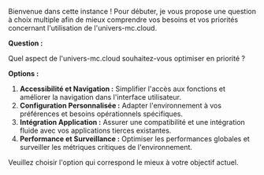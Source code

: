 Bienvenue dans cette instance ! Pour débuter, je vous propose une question à choix multiple afin de mieux comprendre vos besoins et vos priorités concernant l'utilisation de l'univers-mc.cloud.

**Question :**

Quel aspect de l'univers-mc.cloud souhaitez-vous optimiser en priorité ?

**Options :**

1. **Accessibilité et Navigation :** Simplifier l'accès aux fonctions et améliorer la navigation dans l'interface utilisateur.
2. **Configuration Personnalisée :** Adapter l'environnement à vos préférences et besoins opérationnels spécifiques.
3. **Intégration Application :**  Assurer une compatibilité et une intégration fluide avec vos applications tierces existantes.
4. **Performance et Surveillance :** Optimiser les performances globales et surveiller les métriques critiques de l'environnement.

Veuillez choisir l'option qui correspond le mieux à votre objectif actuel.



